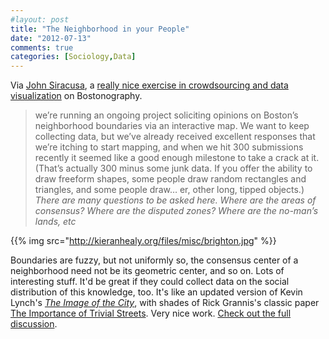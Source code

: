 ```yaml
---
#layout: post
title: "The Neighborhood in your People"
date: "2012-07-13"
comments: true
categories: [Sociology,Data] 
---
```


Via [John Siracusa](https://twitter.com/siracusa/status/223763351396823040), a [really nice exercise in crowdsourcing and data visualization](http://bostonography.com/2012/crowdsourced-neighborhood-boundaries-part-one-consensus/) on Bostonography.

> we’re running an ongoing project soliciting opinions on Boston’s neighborhood boundaries via an interactive map. We want to keep collecting data, but we’ve already received excellent responses that we’re itching to start mapping, and when we hit 300 submissions recently it seemed like a good enough milestone to take a crack at it. (That’s actually 300 minus some junk data. If you offer the ability to draw freeform shapes, some people draw random rectangles and triangles, and some people draw… er, other long, tipped objects.) *There are many questions to be asked here. Where are the areas of consensus? Where are the disputed zones? Where are the no-man’s lands, etc*

{{% img src="http://kieranhealy.org/files/misc/brighton.jpg" %}}

Boundaries are fuzzy, but not uniformly so, the consensus center of a neighborhood need not be its geometric center, and so on. Lots of interesting stuff. It'd be great if they could collect data on the social distribution of this knowledge, too. It's like an updated version of Kevin Lynch's _[The Image of the City](http://www.amazon.com/Image-Harvard-MIT-Center-Studies-Series/dp/0262620014)_, with shades of Rick Grannis's classic paper [The Importance of Trivial Streets](http://www.jstor.org/stable/10.1086/231400). Very nice work. [Check out the full discussion](http://bostonography.com/2012/crowdsourced-neighborhood-boundaries-part-one-consensus/). 
